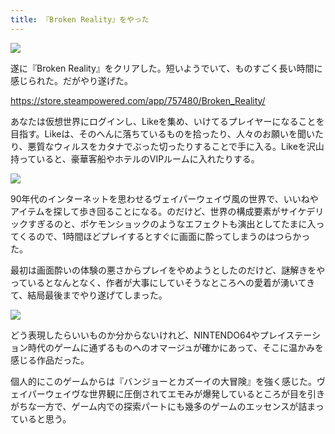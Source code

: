 ```yaml
---
title: 『Broken Reality』をやった
---
```


![](https://i.imgur.com/DsEQwvSh.jpg)

遂に『Broken Reality』をクリアした。短いようでいて、ものすごく長い時間に感じられた。だがやり遂げた。

<https://store.steampowered.com/app/757480/Broken_Reality/>

あなたは仮想世界にログインし、Likeを集め、いけてるプレイヤーになることを目指す。Likeは、そのへんに落ちているものを拾ったり、人々のお願いを聞いたり、悪質なウィルスをカタナでぶった切ったりすることで手に入る。Likeを沢山持っていると、豪華客船やホテルのVIPルームに入れたりする。

![](https://i.imgur.com/hYDTg2Hh.jpg)

90年代のインターネットを思わせるヴェイパーウェイヴ風の世界で、いいねやアイテムを探して歩き回ることになる。のだけど、世界の構成要素がサイケデリックすぎるのと、ポケモンショックのようなエフェクトも演出としてたまに入ってくるので、1時間ほどプレイするとすぐに画面に酔ってしまうのはつらかった。

最初は画面酔いの体験の悪さからプレイをやめようとしたのだけど、謎解きをやっているとなんとなく、作者が大事にしていそうなところへの愛着が湧いてきて、結局最後までやり遂げてしまった。

![](https://i.imgur.com/vyw6bSrh.jpg)

どう表現したらいいものか分からないけれど、NINTENDO64やプレイステーション時代のゲームに通ずるものへのオマージュが確かにあって、そこに温かみを感じる作品だった。

個人的にこのゲームからは『バンジョーとカズーイの大冒険』を強く感じた。ヴェイパーウェイヴな世界観に圧倒されてエモみが爆発しているところが目を引きがちな一方で、ゲーム内での探索パートにも幾多のゲームのエッセンスが詰まっていると思う。
